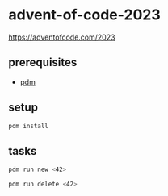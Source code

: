 # advent-of-code-2023

https://adventofcode.com/2023

## prerequisites

- [pdm](https://github.com/pdm-project/pdm)

## setup

```sh
pdm install
```

## tasks

```sh
pdm run new <42>
```

```sh
pdm run delete <42>
```
